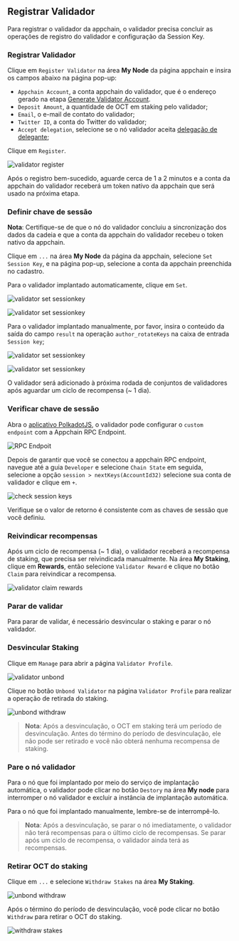 ## Registrar Validador


Para registrar o validador da appchain, o validador precisa concluir as operações de registro do validador e configuração da Session Key.

### Registrar Validador

Clique em `Register Validator` na área  **My Node** da página appchain e insira os campos abaixo na página pop-up:


* `Appchain Account`, a conta appchain do validador, que é o endereço gerado na etapa [Generate Validator Account](./validator-generate-keys.md).
* `Deposit Amount`, a quantidade de OCT em staking pelo validador;
* `Email`, o e-mail de contato do validador;
* `Twitter ID`, a conta do Twitter do validador;
* `Accept delegation`, selecione se o nó validador aceita [ delegação de delegante](./delegator-delegate.md);
    
Clique em `Register`.

![validator register](https://docs.oct.network/assets/img/validator_register.50251ee7.jpg)

Após o registro bem-sucedido, aguarde cerca de 1 a 2 minutos e a conta da appchain do validador receberá um token nativo da appchain que será usado na próxima etapa.

### Definir chave de sessão

**Nota**: Certifique-se de que o nó do validador concluiu a sincronização dos dados da cadeia e que a conta da appchain do validador recebeu o token nativo da appchain.

Clique em `...` na área **My Node**  da página da appchain, selecione `Set Session Key`, e na página pop-up, selecione a conta da appchain preenchida no cadastro.

Para o validador implantado automaticamente, clique em `Set`.

![validator set sessionkey](https://docs.oct.network/assets/img/validator_set_sessionkey.40c8a998.jpg)

![validator set sessionkey](https://docs.oct.network/assets/img/validator_set_sessionkey2.3657ceff.jpg)

Para o validador implantado manualmente, por favor, insira o conteúdo da saída do campo `result` na operação `author_rotateKeys` na caixa de entrada `Session key`;

![validator set sessionkey](https://docs.oct.network/assets/img/validator_set_sessionkey1.93a8b38a.jpg)

![validator set sessionkey](https://docs.oct.network/assets/img/validator_set_sessionkey3.d96025ad.jpg)

O validador será adicionado à próxima rodada de conjuntos de validadores após aguardar um ciclo de recompensa (~ 1 dia).

### Verificar chave de sessão


Abra o [aplicativo PolkadotJS](https://polkadot.js.org/apps/),  o validador pode configurar o  `custom endpoint` com a Appchain RPC Endpoint.

![RPC Endpoit](https://docs.oct.network/assets/img/appchain_rpc.8d36385a.jpg)

Depois de garantir que você se conectou a appchain RPC endpoint, navegue até a guia  `Developer` e selecione `Chain State` em seguida, selecione a opção  `session > nextKeys(AccountId32)` selecione sua conta de validador e clique em `+`. 

![check session keys](https://docs.oct.network/assets/img/validator_check_session_keys.d95d101c.jpg)

Verifique se o valor de retorno é consistente com as chaves de sessão que você definiu.


### Reivindicar recompensas

Após um ciclo de recompensa (~ 1 dia), o validador receberá a recompensa de staking, que precisa ser reivindicada manualmente. Na área **My Staking**, clique em **Rewards**, então selecione  `Validator Reward` e clique no botão `Claim` para reivindicar a recompensa.


![validator claim rewards](https://docs.oct.network/assets/img/validator_claim_rewards.90aa4795.jpg)


### Parar de validar

Para parar de validar, é necessário desvincular o staking e parar o nó validador.

### Desvincular Staking

Clique em  `Manage` para abrir a página `Validator Profile`.

![validator unbond](https://docs.oct.network/assets/img/validator_manage.76c26e0e.jpg)

Clique no botão `Unbond Validator` na página `Validator Profile` para realizar a operação de retirada do staking.

![unbond withdraw](https://docs.oct.network/assets/img/validator_unbond.f2b36239.jpg)

>**Nota**: Após a desvinculação, o OCT em staking terá um período de desvinculação. Antes do término do período de desvinculação, ele não pode ser retirado e você não obterá nenhuma recompensa de staking.

### Pare o nó validador

Para o nó que foi implantado por meio do serviço de implantação automática, o validador pode clicar no botão `Destory` na área **My node** para interromper o nó validador e excluir a instância de implantação automática.

Para o nó que foi implantado manualmente, lembre-se de interrompê-lo.

>**Nota**: Após a desvinculação, se parar o nó imediatamente, o validador não terá recompensas para o último ciclo de recompensas. Se parar após um ciclo de recompensa, o validador ainda terá as recompensas.

### Retirar OCT do staking

Clique em `...` e selecione `Withdraw Stakes`  na área **My Staking**.

![unbond withdraw](https://docs.oct.network/assets/img/unbond_withdraw.6816eac7.jpg)

Após o término do período de desvinculação, você pode clicar no botão `Withdraw` para retirar o OCT do staking.

![withdraw stakes](https://docs.oct.network/assets/img/withdraw_stakes.12c81f01.jpg)